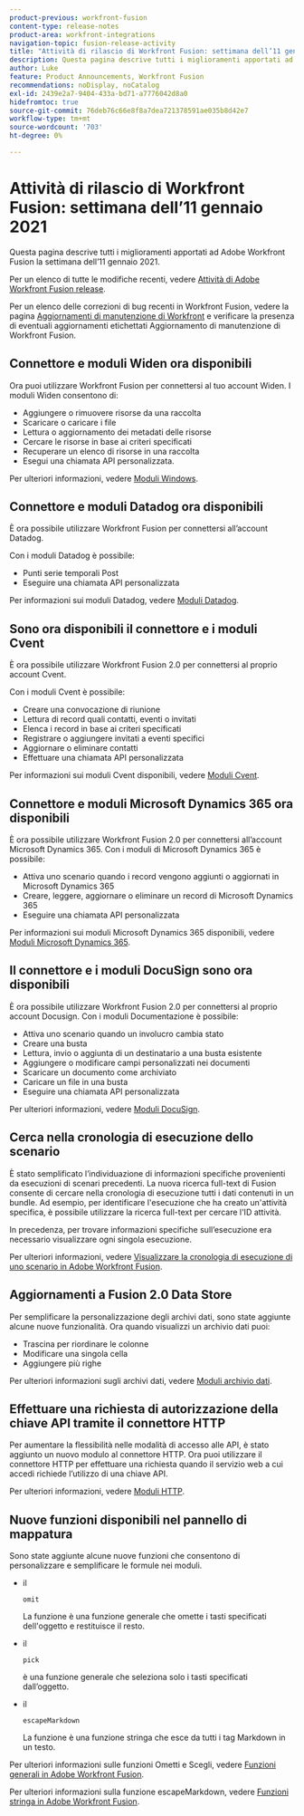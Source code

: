 ```yaml
---
product-previous: workfront-fusion
content-type: release-notes
product-area: workfront-integrations
navigation-topic: fusion-release-activity
title: "Attività di rilascio di Workfront Fusion: settimana dell’11 gennaio 2021"
description: Questa pagina descrive tutti i miglioramenti apportati ad Adobe Workfront Fusion la settimana dell’11 gennaio 2021.
author: Luke
feature: Product Announcements, Workfront Fusion
recommendations: noDisplay, noCatalog
exl-id: 2439e2a7-9404-433a-bd71-a7776042d8a0
hidefromtoc: true
source-git-commit: 76deb76c66e8f8a7dea721378591ae035b8d42e7
workflow-type: tm+mt
source-wordcount: '703'
ht-degree: 0%

---
```


# Attività di rilascio di Workfront Fusion: settimana dell’11 gennaio 2021

Questa pagina descrive tutti i miglioramenti apportati ad Adobe Workfront Fusion la settimana dell’11 gennaio 2021.

Per un elenco di tutte le modifiche recenti, vedere [Attività di Adobe Workfront Fusion release](../../../product-announcements/product-releases/fusion-release-activity/fusion-release-activity.md).

Per un elenco delle correzioni di bug recenti in Workfront Fusion, vedere la pagina [Aggiornamenti di manutenzione di Workfront](https://experienceleague.adobe.com/docs/workfront-known-issues/releases/current-updates.html) e verificare la presenza di eventuali aggiornamenti etichettati Aggiornamento di manutenzione di Workfront Fusion.

## Connettore e moduli Widen ora disponibili

Ora puoi utilizzare Workfront Fusion per connettersi al tuo account Widen. I moduli Widen consentono di:

* Aggiungere o rimuovere risorse da una raccolta
* Scaricare o caricare i file
* Lettura o aggiornamento dei metadati delle risorse
* Cercare le risorse in base ai criteri specificati
* Recuperare un elenco di risorse in una raccolta
* Esegui una chiamata API personalizzata.

Per ulteriori informazioni, vedere [Moduli Windows](../../../workfront-fusion/apps-and-their-modules/widen-modules.md).

## Connettore e moduli Datadog ora disponibili

È ora possibile utilizzare Workfront Fusion per connettersi all’account Datadog.

Con i moduli Datadog è possibile:

* Punti serie temporali Post
* Eseguire una chiamata API personalizzata

Per informazioni sui moduli Datadog, vedere [Moduli Datadog](../../../workfront-fusion/apps-and-their-modules/datadog-modules.md).

## Sono ora disponibili il connettore e i moduli Cvent

È ora possibile utilizzare Workfront Fusion 2.0 per connettersi al proprio account Cvent.

Con i moduli Cvent è possibile:

* Creare una convocazione di riunione
* Lettura di record quali contatti, eventi o invitati
* Elenca i record in base ai criteri specificati
* Registrare o aggiungere invitati a eventi specifici
* Aggiornare o eliminare contatti
* Effettuare una chiamata API personalizzata

Per informazioni sui moduli Cvent disponibili, vedere [Moduli Cvent](../../../workfront-fusion/apps-and-their-modules/cvent-modules.md).

## Connettore e moduli Microsoft Dynamics 365 ora disponibili

È ora possibile utilizzare Workfront Fusion 2.0 per connettersi all’account Microsoft Dynamics 365. Con i moduli di Microsoft Dynamics 365 è possibile:

* Attiva uno scenario quando i record vengono aggiunti o aggiornati in Microsoft Dynamics 365
* Creare, leggere, aggiornare o eliminare un record di Microsoft Dynamics 365
* Eseguire una chiamata API personalizzata

Per informazioni sui moduli Microsoft Dynamics 365 disponibili, vedere [Moduli Microsoft Dynamics 365](../../../workfront-fusion/apps-and-their-modules/microsoft-dynamics-365-modules.md).

## Il connettore e i moduli DocuSign sono ora disponibili

È ora possibile utilizzare Workfront Fusion 2.0 per connettersi al proprio account Docusign. Con i moduli Documentazione è possibile:

* Attiva uno scenario quando un involucro cambia stato
* Creare una busta
* Lettura, invio o aggiunta di un destinatario a una busta esistente
* Aggiungere o modificare campi personalizzati nei documenti
* Scaricare un documento come archiviato
* Caricare un file in una busta
* Eseguire una chiamata API personalizzata

Per ulteriori informazioni, vedere [Moduli DocuSign](../../../workfront-fusion/apps-and-their-modules/docusign-modules.md).

## Cerca nella cronologia di esecuzione dello scenario

È stato semplificato l’individuazione di informazioni specifiche provenienti da esecuzioni di scenari precedenti. La nuova ricerca full-text di Fusion consente di cercare nella cronologia di esecuzione tutti i dati contenuti in un bundle. Ad esempio, per identificare l&#39;esecuzione che ha creato un&#39;attività specifica, è possibile utilizzare la ricerca full-text per cercare l&#39;ID attività.

In precedenza, per trovare informazioni specifiche sull’esecuzione era necessario visualizzare ogni singola esecuzione.

Per ulteriori informazioni, vedere [Visualizzare la cronologia di esecuzione di uno scenario in Adobe Workfront Fusion](../../../workfront-fusion/scenarios/view-scenario-execution-history.md).

## Aggiornamenti a Fusion 2.0 Data Store

Per semplificare la personalizzazione degli archivi dati, sono state aggiunte alcune nuove funzionalità. Ora quando visualizzi un archivio dati puoi:

* Trascina per riordinare le colonne
* Modificare una singola cella
* Aggiungere più righe

Per ulteriori informazioni sugli archivi dati, vedere [Moduli archivio dati](../../../workfront-fusion/apps-and-their-modules/data-store-modules.md).

## Effettuare una richiesta di autorizzazione della chiave API tramite il connettore HTTP

Per aumentare la flessibilità nelle modalità di accesso alle API, è stato aggiunto un nuovo modulo al connettore HTTP. Ora puoi utilizzare il connettore HTTP per effettuare una richiesta quando il servizio web a cui accedi richiede l’utilizzo di una chiave API.

Per ulteriori informazioni, vedere [Moduli HTTP](../../../workfront-fusion/apps-and-their-modules/http-modules/http-modules-1.md).

## Nuove funzioni disponibili nel pannello di mappatura

Sono state aggiunte alcune nuove funzioni che consentono di personalizzare e semplificare le formule nei moduli.

* il

  ```
  omit
  ```

  La funzione è una funzione generale che omette i tasti specificati dell&#39;oggetto e restituisce il resto.
* il

  ```
  pick
  ```

  è una funzione generale che seleziona solo i tasti specificati dall’oggetto.
* il

  ```
  escapeMarkdown
  ```

  La funzione è una funzione stringa che esce da tutti i tag Markdown in un testo.

Per ulteriori informazioni sulle funzioni Ometti e Scegli, vedere [Funzioni generali in Adobe Workfront Fusion](../../../workfront-fusion/functions/general-functions.md).

Per ulteriori informazioni sulla funzione escapeMarkdown, vedere [Funzioni stringa in Adobe Workfront Fusion](../../../workfront-fusion/functions/string-functions.md).
